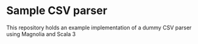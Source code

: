 # Sample CSV parser

This repository holds an example implementation of a dummy CSV parser using Magnolia and Scala 3
